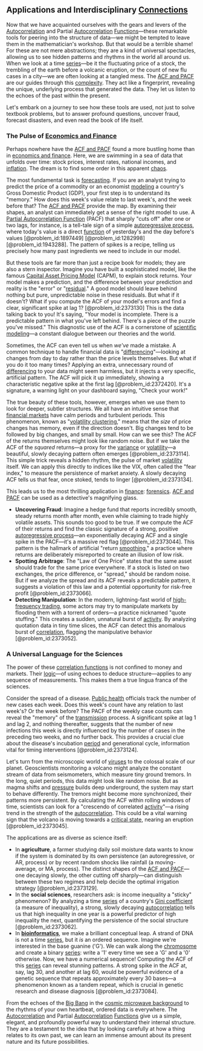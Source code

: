 ## Applications and Interdisciplinary [Connections](@article_id:193345)

Now that we have acquainted ourselves with the gears and levers of the [Autocorrelation](@article_id:138497) and Partial [Autocorrelation](@article_id:138497) [Functions](@article_id:153927)—these remarkable tools for peering into the structure of data—we might be tempted to leave them in the mathematician's workshop. But that would be a terrible shame! For these are not mere abstractions; they are a kind of universal spectacles, allowing us to see hidden patterns and rhythms in the world all around us. When we look at a time [series](@article_id:260342)—be it the fluctuating price of a stock, the trembling of the earth before a volcanic eruption, or the count of new flu cases in a city—we are often looking at a tangled mess. The [ACF and PACF](@article_id:147206) are our guides through this [complexity](@article_id:265609). They act like a fingerprint, revealing the unique, underlying process that generated the data. They let us listen to the echoes of the past within the present.

Let's embark on a journey to see how these tools are used, not just to solve textbook problems, but to answer profound questions, uncover fraud, forecast disasters, and even read the book of life itself.

### The Pulse of [Economics and Finance](@article_id:139616)

Perhaps nowhere have the [ACF and PACF](@article_id:147206) found a more bustling home than in [economics and finance](@article_id:139616). Here, we are swimming in a sea of data that unfolds over time: stock prices, interest rates, national incomes, and [inflation](@article_id:160710). The dream is to find some order in this apparent [chaos](@article_id:274809).

The most fundamental task is [forecasting](@article_id:145712). If you are an analyst trying to predict the price of a commodity or an economist [modeling](@article_id:268079) a country's Gross Domestic Product (GDP), your first step is to understand its "memory." How does this week's value relate to last week's, and the week before that? The [ACF and PACF](@article_id:147206) provide the map. By examining their shapes, an analyst can immediately get a sense of the right model to use. A [Partial Autocorrelation Function](@article_id:143209) (PACF) that sharply "cuts off" after one or two lags, for instance, is a tell-tale sign of a simple [autoregressive process](@article_id:264033), where today's value is a direct [function](@article_id:141001) of yesterday's and the day before's values [@problem_id:1897449] [@problem_id:1282998] [@problem_id:1943288]. The pattern of spikes is a recipe, telling us precisely how many past ingredients we need to include in our model.

But these tools are far more than just a recipe book for models; they are also a stern inspector. Imagine you have built a sophisticated model, like the famous [Capital Asset Pricing Model](@article_id:143767) (CAPM), to explain stock returns. Your model makes a prediction, and the difference between your prediction and reality is the "error" or "[residual](@article_id:202749)." A good model should leave behind nothing but pure, unpredictable noise in these residuals. But what if it doesn't? What if you compute the ACF of your model's errors and find a clear, significant spike at lag 1? [@problem_id:2373130] This is the data talking back to you! It's saying, "Your model is incomplete. There is a predictable pattern in what you've left behind. There's a piece of the puzzle you've missed." This diagnostic use of the ACF is a cornerstone of [scientific modeling](@article_id:171493)—a constant dialogue between our theories and the world.

Sometimes, the ACF can even tell us when *we've* made a mistake. A common technique to handle financial data is "[differencing](@article_id:140829)"—looking at changes from day to day rather than the price levels themselves. But what if you do it too many times? Applying an extra, unnecessary round of [differencing](@article_id:140829) to your data might seem harmless, but it injects a very specific, artificial pattern. The ACF will pick it up immediately, showing a characteristic negative spike at the first lag [@problem_id:2372420]. It's a signature, a warning light on your dashboard saying, "Check your work!"

The true beauty of these tools, however, emerges when we use them to look for deeper, subtler structures. We all have an intuitive sense that [financial markets](@article_id:142343) have calm periods and turbulent periods. This phenomenon, known as "[volatility clustering](@article_id:145181)," means that the *size* of price changes has memory, even if the direction doesn't. Big changes tend to be followed by big changes, and small by small. How can we see this? The ACF of the returns themselves might look like random noise. But if we take the ACF of the *squared* returns—a proxy for the [variance](@article_id:148683) or [volatility](@article_id:266358)—a beautiful, slowly decaying pattern often emerges [@problem_id:2373114]. This simple trick reveals a hidden rhythm, the pulse of market [volatility](@article_id:266358) itself. We can apply this directly to indices like the VIX, often called the "fear index," to measure the persistence of market anxiety. A slowly decaying ACF tells us that fear, once stoked, tends to linger [@problem_id:2373134].

This leads us to the most thrilling application in [finance](@article_id:144433): [forensics](@article_id:170007). [ACF and PACF](@article_id:147206) can be used as a detective's magnifying glass.
- **Uncovering Fraud**: Imagine a hedge fund that reports incredibly smooth, steady returns month after month, even while claiming to trade highly volatile assets. This sounds too good to be true. If we compute the ACF of their returns and find the classic signature of a strong, positive [autoregressive process](@article_id:264033)—an exponentially decaying ACF and a single spike in the PACF—it's a massive red flag [@problem_id:2373044]. This pattern is the hallmark of artificial "return [smoothing](@article_id:167179)," a practice where returns are deliberately misreported to create an illusion of low risk.
- **Spotting Arbitrage**: The "Law of One Price" states that the same asset should trade for the same price everywhere. If a stock is listed on two exchanges, the price difference, or "spread," should be random noise. But if we analyze the spread and its ACF reveals a predictable pattern, it suggests a violation of this law and a potential opportunity for risk-free profit [@problem_id:2373066].
- **Detecting Manipulation**: In the modern, lightning-fast world of [high-frequency trading](@article_id:136519), some actors may try to manipulate markets by flooding them with a torrent of orders—a practice nicknamed "quote stuffing." This creates a sudden, unnatural burst of [activity](@article_id:149888). By analyzing quotation data in tiny time slices, the ACF can detect this anomalous burst of [correlation](@article_id:265479), flagging the manipulative behavior [@problem_id:2373052].

### A Universal Language for the Sciences

The power of these [correlation functions](@article_id:146345) is not confined to money and markets. Their [logic](@article_id:266330)—of using echoes to deduce structure—applies to any sequence of measurements. This makes them a true lingua franca of the sciences.

Consider the spread of a disease. [Public health](@article_id:273370) officials track the number of new cases each week. Does this week's count have any relation to last week's? Or the week before? The PACF of the weekly case counts can reveal the "memory" of the [transmission](@article_id:160528) process. A significant spike at lag 1 and lag 2, and nothing thereafter, suggests that the number of new infections this week is directly influenced by the number of cases in the preceding two weeks, and no further back. This provides a crucial clue about the disease's incubation [period](@article_id:169165) and generational cycle, information vital for timing interventions [@problem_id:2373124].

Let's turn from the microscopic world of [viruses](@article_id:178529) to the colossal scale of our planet. Geoscientists monitoring a volcano might analyze the constant stream of data from seismometers, which measure tiny ground tremors. In the long, quiet periods, this data might look like random noise. But as magma shifts and [pressure](@article_id:141669) builds deep underground, the system may start to behave differently. The tremors might become more synchronized, their patterns more persistent. By calculating the ACF within rolling windows of time, scientists can look for a "crescendo of correlated [activity](@article_id:149888)"—a rising trend in the strength of the [autocorrelation](@article_id:138497). This could be a vital warning sign that the volcano is moving towards a [critical state](@article_id:160206), nearing an eruption [@problem_id:2373045].

The applications are as diverse as science itself:
- In **agriculture**, a farmer studying daily soil moisture data wants to know if the system is dominated by its own persistence (an autoregressive, or AR, process) or by recent random shocks like rainfall (a moving-average, or MA, process). The distinct shapes of the [ACF and PACF](@article_id:147206)—one decaying slowly, the other cutting off sharply—can distinguish between these two regimes and help decide the optimal irrigation strategy [@problem_id:2373129].
- In the **social sciences**, researchers ask: is income inequality a "sticky" phenomenon? By analyzing a time [series](@article_id:260342) of a country's [Gini coefficient](@article_id:143105) (a measure of inequality), a strong, slowly decaying [autocorrelation](@article_id:138497) tells us that high inequality in one year is a powerful predictor of high inequality the next, quantifying the persistence of the social structure [@problem_id:2373062].
- In **[bioinformatics](@article_id:146265)**, we make a brilliant conceptual leap. A strand of DNA is not a time [series](@article_id:260342), but it *is* an ordered sequence. Imagine we're interested in the base guanine ('G'). We can walk along the [chromosome](@article_id:276049) and create a binary [series](@article_id:260342): write a '1' every time we see a 'G' and a '0' otherwise. Now, we have a numerical sequence! Computing the ACF of this [series](@article_id:260342) can reveal stunning patterns. A strong spike in the ACF at, say, lag 30, and another at lag 60, would be powerful evidence of a genetic sequence that repeats approximately every 30 bases—a phenomenon known as a tandem repeat, which is crucial in genetic research and disease diagnosis [@problem_id:2373084].

From the echoes of the [Big Bang](@article_id:159325) in the [cosmic microwave background](@article_id:146020) to the rhythms of your own heartbeat, ordered data is everywhere. The [Autocorrelation](@article_id:138497) and Partial [Autocorrelation](@article_id:138497) [Functions](@article_id:153927) give us a simple, elegant, and profoundly powerful way to understand their internal structure. They are a testament to the idea that by looking carefully at how a thing relates to its own past, we can learn an immense amount about its present nature and its future possibilities.